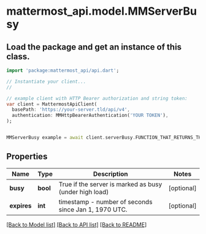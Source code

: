 # mattermost_api.model.MMServerBusy

## Load the package and get an instance of this class.
```dart
import 'package:mattermost_api/api.dart';

// Instantiate your client...
//

// example client with HTTP Bearer authorization and string token:
var client = MattermostApiClient(
  basePath: 'https://your-server.tld/api/v4',
  authentication: MMHttpBearerAuthentication('YOUR TOKEN'),
);


MMServerBusy example = await client.serverBusy.FUNCTION_THAT_RETURNS_THIS_CLASS();

```

## Properties
Name | Type | Description | Notes
------------ | ------------- | ------------- | -------------
**busy** | **bool** | True if the server is marked as busy (under high load) | [optional] 
**expires** | **int** | timestamp - number of seconds since Jan 1, 1970 UTC. | [optional] 

[[Back to Model list]](../GENERATED_README.md#documentation-for-models) [[Back to API list]](../GENERATED_README.md#documentation-for-api-endpoints) [[Back to README]](../GENERATED_README.md)



